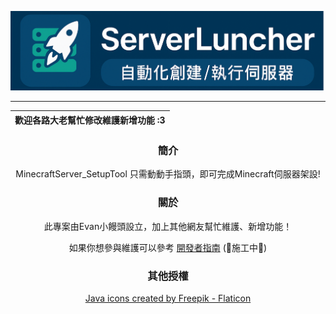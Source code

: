<p align="center">
  <picture>
    <source media="(prefers-color-scheme: dark)" srcset="./docs/banner.png">
    <img src="./docs/banner.png">
  </picture>
</p>

---


<div align="center">
  
| 歡迎各路大老幫忙修改維護新增功能 :3 |
|----------------------------------------------|

<h3>
  簡介
</h3>
MinecraftServer_SetupTool 只需動動手指頭，即可完成Minecraft伺服器架設!

<h3>
  關於
</h3>
此專案由Evan小饅頭設立，加上其他網友幫忙維護、新增功能！

如果你想參與維護可以參考 [開發者指南](https://github.com/evan0513/MinecraftServer_SetupTool/blob/main/docs/developer.md) (🚧施工中🚧)

<h3>
  其他授權
</h3>
<a href="https://www.flaticon.com/free-icons/java" title="java icons">Java icons created by Freepik - Flaticon</a>
</div>
